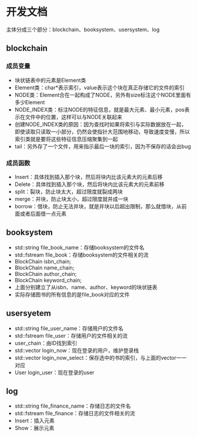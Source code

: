 # 开发文档

主体分成三个部分：blockchain、booksystem、usersystem、log

## blockchain

### 成员变量

- 块状链表中的元素是Element类
- Element类：char*表示索引，value表示这个块在真正存储它的文件的索引
- NODE类：Element合在一起构成了NODE，另外有size标注这个NODE里面有多少Element
- NODE_INDEX类：标注NODE的特征信息，就是最大元素、最小元素，pos表示在文件中的位置，这样可以与NODE关联起来
- 创建NODE_INDEX类的原因：因为查找时如果将索引与实际数据放在一起，即使读取只读取一小部分，仍然会使指针大范围地移动，导致速度变慢，所以索引类就是要将这些特征信息压缩聚集到一起
- tail：另外存了一个文件，用来指示最后一块的索引，因为不保存的话会出bug

### 成员函数

- Insert：具体找到插入那个块，然后将块内比该元素大的元素后移
- Delete：具体找到插入那个块，然后将块内比该元素大的元素前移
- split：裂块，防止块太大，超过限度就裂成两块
- merge：并块，防止块太小，超过限度就并成一块
- borrow：借块，防止无法并块，就是并块以后超出限制，那么就借块，从前面或者后面借一点元素

## booksystem

- std::string file_book_name：存储booksystem的文件名
- std::fstream file_book：存储booksystem的文件相关的流
- BlockChain isbn_chain;
- BlockChain name_chain;
- BlockChain author_chain;
- BlockChain keyword_chain;
- 上面分别建立了从isbn、name、author、keyword的块状链表
- 实际存储图书的所有信息的是file_book对应的文件

## usersyetem

- std::string file_user_name：存储用户的文件名
- std::fstream file_user：存储用户的文件相关的流
- user_chain：由ID找到索引
- std::vector login_now：现在登录的用户，维护登录栈
- std::vector login_now_select：保存选中的书的索引，与上面的vector一一对应
- User login_user：现在登录的user

## log

- std::string file_finance_name：存储日志的文件名
- std::fstream file_finance：存储日志的文件相关的流
- Insert：插入元素
- Show：展示元素




